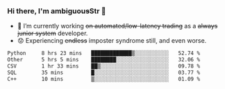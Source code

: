 ### Hi there, I'm ambiguou~~s~~Str 👋

<!--
**ambiguoustexture/ambiguoustexture** is a ✨ _special_ ✨ repository because its `README.md` (this file) appears on your GitHub profile.

Here are some ideas to get you started:
-->
- 🔭 I’m currently working ~~on automated/low-latency trading~~ as a ~~always junior system~~ developer.
- :worried: Experiencing ~~endless~~ imposter syndrome still, and even worse.

<!--START_SECTION:waka-->

```txt
Python     8 hrs 23 mins   █████████████▒░░░░░░░░░░░   52.74 %
Other      5 hrs 5 mins    ████████░░░░░░░░░░░░░░░░░   32.06 %
CSV        1 hr 33 mins    ██▒░░░░░░░░░░░░░░░░░░░░░░   09.78 %
SQL        35 mins         █░░░░░░░░░░░░░░░░░░░░░░░░   03.77 %
C++        10 mins         ▒░░░░░░░░░░░░░░░░░░░░░░░░   01.09 %
```

<!--END_SECTION:waka-->
